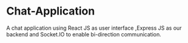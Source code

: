 # Chat-Application
A chat application using React JS as user interface ,Express JS as our backend and Socket.IO to enable bi-direction communication.
